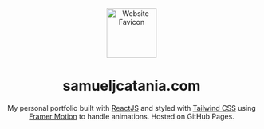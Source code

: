 <div align='center'>
  <img alt='Website Favicon' src='https://user-images.githubusercontent.com/69449284/233753518-b4947389-4619-4b84-a56a-b8537371e376.png' width='100px' />
</div>
<h1 align='center'>
  samueljcatania.com
</h1>
<p align='center'>
  My personal portfolio built with <a href='https://react.dev/' target='_blank'>ReactJS</a> and styled with <a href='https://tailwindcss.com/' target='_blank'>Tailwind CSS</a> using <a href='https://www.framer.com/motion/' target='_blank'>Framer Motion</a> to handle animations. Hosted on GitHub Pages.
</p>
